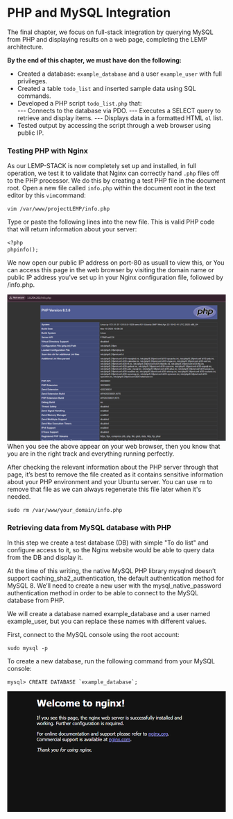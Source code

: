 # PHP and MySQL Integration
The final chapter, we focus on full-stack integration by querying MySQL from PHP and displaying results on a web page, completing the LEMP architecture.

**By the end of this chapter, we must have don the following:**

- Created a database: `example_database` and a user `example_user` with full privileges.
- Created a table `todo_list` and inserted sample data using SQL commands.
- Developed a PHP script `todo_list.php` that:  
--- Connects to the database via PDO.
--- Executes a SELECT query to retrieve and display items.
--- Displays data in a formatted HTML `ol` list.
- Tested output by accessing the script through a web browser using public IP.

### Testing PHP with Nginx

As our LEMP-STACK is now completely set up and installed, in full operation, we test it to validate that Nginx can correctly hand `.php` files off to the PHP processor.
We do this by creating a test PHP file in the document root. Open a new file called `info.php` within the document root in the text editor by this `vim`command:

```
vim /var/www/projectLEMP/info.php
```

Type or paste the following lines into the new file. This is valid PHP code that will return information about your server:

```
<?php
phpinfo();
```
We now open our public IP address on port-80 as usuall to view this, or
You can access this page in the web browser by visiting the domain name or public IP address you’ve set up in your Nginx configuration file, followed by /info.php. 


![image104](Images/image104.png)
When you see the above appear on your web browser, then you know that you are in the right track and everything running perfectly.

After checking the relevant information about the PHP server through that page, it’s best to remove the file created as it contains sensitive information about your PHP environment and your Ubuntu server. You can use `rm` to remove that file as we can always regenerate this file later when it's needed.

```
sudo rm /var/www/your_domain/info.php
```

### Retrieving data from MySQL database with PHP

In this step we create a test database (DB) with simple "To do list" and configure access to it, so the Nginx website would be able to query data from the DB and display it.

At the time of this writing, the native MySQL PHP library mysqlnd doesn’t support caching_sha2_authentication, the default authentication method for MySQL 8. We’ll need to create a new user with the mysql_native_password authentication method in order to be able to connect to the MySQL database from PHP.

We will create a database named example_database and a user named example_user, but you can replace these names with different values.

First, connect to the MySQL console using the root account:

```
sudo mysql -p
```
To create a new database, run the following command from your MySQL console:

```
mysql> CREATE DATABASE `example_database`;
```

![image7](Images/image7.png)